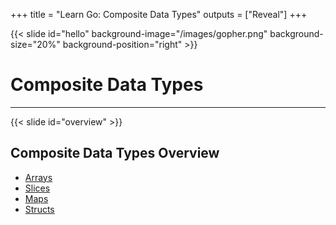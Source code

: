 +++
title = "Learn Go: Composite Data Types"
outputs = ["Reveal"]
+++

{{< slide id="hello" background-image="/images/gopher.png" background-size="20%" background-position="right" >}}

# Composite Data Types

---

{{< slide id="overview" >}}
## Composite Data Types Overview

- [Arrays](#arrays)
- [Slices](#slices)
- [Maps](#maps)
- [Structs](#structs)
